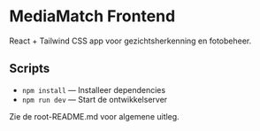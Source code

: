 # MediaMatch Frontend

React + Tailwind CSS app voor gezichtsherkenning en fotobeheer.

## Scripts
- `npm install` — Installeer dependencies
- `npm run dev` — Start de ontwikkelserver

Zie de root-README.md voor algemene uitleg.
